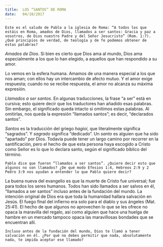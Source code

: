```yaml
---
title:  LOS “SANTOS” DE ROMA
date:   04/10/2017
---
```


`Este es el saludo de Pablo a la iglesia de Roma: “A todos los que estáis en Roma, amados de Dios, llamados a ser santos: Gracia y paz a vosotros, de Dios nuestro Padre y del Señor Jesucristo” (Rom. 1:7). ¿Qué principios de verdad, de teología y de fe podemos obtener de estas palabras?`

*Amados de Dios*. Si bien es cierto que Dios ama al mundo, Dios ama especialmente a los que lo han elegido, a aquellos que han respondido a su amor.

Lo vemos en la esfera humana. Amamos de una manera especial a los que nos aman; con ellos hay un intercambio de afecto mutuo. Y el amor exige respuesta; cuando no se recibe respuesta, el amor no alcanza su máxima expresión.

*Llamados a ser santos*. En algunas traducciones, la frase “a ser” está en cursiva; esto quiere decir que los traductores han añadido esas palabras. Sin embargo, el significado queda intacto si omitimos estas palabras. Al omitirlas, nos queda la expresión “llamados santos”; es decir, “declarados santos”.

*Santos* es la traducción del griego *hagioi*, que literalmente significa “sagrados”. Y *sagrado* significa “dedicado”. Un *santo* es alguien que ha sido “apartado” por Dios. Todavía puede tener un largo camino por recorrer en la santificación, pero el hecho de que esta persona haya escogido a Cristo como Señor es lo que lo declara santo, según el significado bíblico del término.

`Pablo dice que fueron “llamados a ser santos”. ¿Quiere decir esto que algunos no son llamados? ¿De qué modo Efesios 1:4, Hebreos 2:9 y 2 Pedro 3:9 nos ayudan a entender lo que Pablo quiere decir?`

La buena nueva del evangelio es que la muerte de Cristo fue universal; fue para todos los seres humanos. Todos han sido llamados a ser salvos en él, “llamados a ser santos” incluso antes de la fundación del mundo. La intención original de Dios era que toda la humanidad hallara salvación en Jesús. El fuego final del infierno era solo para el diablo y sus ángeles (Mat. 25:41). El hecho de que algunos no aprovechen lo que se les ofrece no opaca la maravilla del regalo, así como alguien que hace una huelga de hambre en un mercado tampoco opaca las maravillosas bondades que se encuentran allí.

`Incluso antes de la fundación del mundo, Dios te llamó a tener salvación en él. ¿Por qué no debes permitir que nada, absolutamente nada, te impida aceptar ese llamado?`